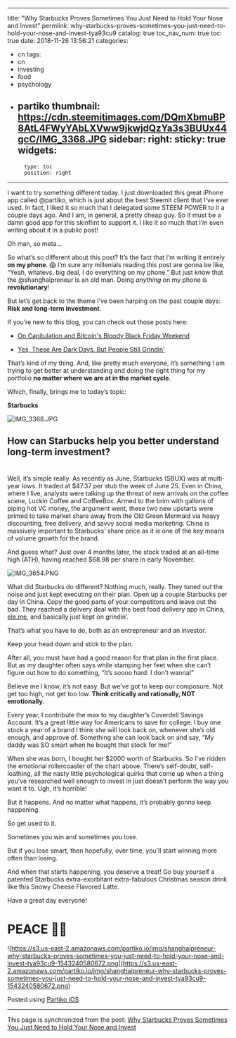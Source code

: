 
---
title: "Why Starbucks Proves Sometimes You Just Need to Hold Your Nose and Invest"
permlink: why-starbucks-proves-sometimes-you-just-need-to-hold-your-nose-and-invest-tya93cu9
catalog: true
toc_nav_num: true
toc: true
date: 2018-11-26 13:56:21
categories:
- cn
tags:
- cn
- investing
- food
- psychology
- partiko
thumbnail: https://cdn.steemitimages.com/DQmXbmuBP8AtL4FWyYAbLXVww9jkwjdQzYa3s3BUUx44gcC/IMG_3368.JPG
sidebar:
    right:
        sticky: true
widgets:
    -
        type: toc
        position: right
---


I want to try something different today. I just downloaded this great iPhone app called @partiko, which is just about the best Steemit client that I’ve ever used. In fact, I liked it so much that I delegated some STEEM POWER to it a couple days ago. And I am, in general, a pretty cheap guy. So it must be a damn good app for this skinflint to support it. I like it so much that I’m even writing about it in a public post!

Oh man, so meta...

So what’s so different about this post? It’s the fact that I’m writing it entirely **on my phone**. 😱 I’m sure any millenials reading this post are gonna be like, “Yeah, whatevs, big deal, I do everything on my phone.” But just know that the @shanghaipreneur is an old man. Doing *anything* on my phone is **revolutionary**!

But let’s get back to the theme I’ve been harping on the past couple days: **Risk and long-term investment**.

If you’re new to this blog, you can check out those posts here:

- [On Capitulation and Bitcoin's Bloody Black Friday Weekend](https://steemit.com/bitcoin/@shanghaipreneur/on-capitulation-and-bitcoin-s-bloody-black-friday-weekend)

- [Yes, These Are Dark Days. But People Still Grindin'](https://steemit.com/blockchain/@shanghaipreneur/yes-these-are-dark-days-but-people-still-grindin)

That’s kind of my thing. And, like pretty much everyone, it’s something I am trying to get better at understanding and doing the right thing for my portfolio **no matter where we are at in the market cycle**.

Which, finally, brings me to today’s topic:

**Starbucks**

![IMG_3368.JPG](https://cdn.steemitimages.com/DQmXbmuBP8AtL4FWyYAbLXVww9jkwjdQzYa3s3BUUx44gcC/IMG_3368.JPG)

## How can Starbucks help you better understand long-term investment?
#
Well, it’s simple really. As recently as June, Starbucks (SBUX) was at multi-year lows. It traded at $47.37 per stub the week of June 25. Even in China, where I live, analysts were talking up the threat of new arrivals on the coffee scene, Luckin Coffee and CoffeeBox. Armed to the brim with gallons of piping hot VC money, the argument went, these two new upstarts were primed to take market share away from the Old Green Mermaid via heavy discounting, free delivery, and savvy social media marketing. China is massively important to Starbucks’ share price as it is one of the key means of volume growth for the brand.

And guess what? Just over 4 months later, the stock traded at an all-time high (ATH), having reached $68.98 per share in early November.

![IMG_3654.PNG](https://cdn.steemitimages.com/DQmTcFTEtCpLMod5TvCF61HTQB7vwKVuNrbAQa1tTdPPUFL/IMG_3654.PNG)

What did Starbucks do different? Nothing much, really. They tuned out the noise and just kept executing on their plan. Open up a couple Starbucks per day in China. Copy the good parts of your competitors and leave out the bad. They reached a delivery deal with the best food delivery app in China, [ele.me](https://h5.ele.me/msite/), and basically just kept on grindin’.

That’s what you have to do, both as an entrepreneur and an investor.

Keep your head down and stick to the plan.

After all, you must have had a good reason for that plan in the first place. But as my daughter often says while stamping her feet when she can’t figure out how to do something, “It’s soooo hard. I don’t wanna!”

Believe me I know, it’s not easy. But we’ve got to keep our composure. Not get too high, not get too low. **Think critically and rationally, NOT emotionally.**

Every year, I contribute the max to my daughter’s Coverdell Savings Account. It’s a great little way for Americans to save for college. I buy one stock a year of a brand I think she will look back on, whenever she’s old enough, and approve of. Something she can look back on and say, “My daddy was SO smart when he bought that stock for me!”

When she was born, I bought her $2000 worth of Starbucks. So I’ve ridden the emotional rollercoaster of the chart above. There’s self-doubt, self-loathing, all the nasty little psychological quirks that come up when a thing you’ve researched well enough to invest in just doesn’t perform the way you want it to. Ugh, it’s horrible!

But it happens. And no matter what happens, it’s probably gonna keep happening.

So get used to it.

Sometimes you win and sometimes you lose.

But if you lose smart, then hopefully, over time, you’ll start winning more often than losing.

And when that starts happening, you deserve a treat! Go buy yourself a patented Starbucks extra-exorbitant extra-fabulous Christmas season drink like this Snowy Cheese Flavored Latte.

Have a great day everyone!

# PEACE ✌🏼

![https://s3.us-east-2.amazonaws.com/partiko.io/img/shanghaipreneur-why-starbucks-proves-sometimes-you-just-need-to-hold-your-nose-and-invest-tya93cu9-1543240580672.png](https://s3.us-east-2.amazonaws.com/partiko.io/img/shanghaipreneur-why-starbucks-proves-sometimes-you-just-need-to-hold-your-nose-and-invest-tya93cu9-1543240580672.png)

Posted using [Partiko iOS](https://steemit.com/@partiko-ios)

- - -

This page is synchronized from the post: [Why Starbucks Proves Sometimes You Just Need to Hold Your Nose and Invest](https://steemit.com/@shanghaipreneur/why-starbucks-proves-sometimes-you-just-need-to-hold-your-nose-and-invest-tya93cu9)
